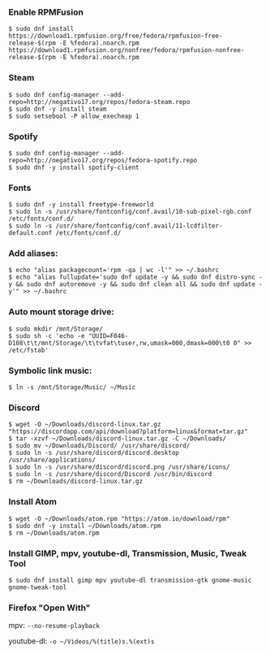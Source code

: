 ### Enable RPMFusion

```
$ sudo dnf install https://download1.rpmfusion.org/free/fedora/rpmfusion-free-release-$(rpm -E %fedora).noarch.rpm https://download1.rpmfusion.org/nonfree/fedora/rpmfusion-nonfree-release-$(rpm -E %fedora).noarch.rpm
```

### Steam

```
$ sudo dnf config-manager --add-repo=http://negativo17.org/repos/fedora-steam.repo
$ sudo dnf -y install steam
$ sudo setsebool -P allow_execheap 1
```

### Spotify

```
$ sudo dnf config-manager --add-repo=http://negativo17.org/repos/fedora-spotify.repo
$ sudo dnf -y install spotify-client
```

### Fonts

```
$ sudo dnf -y install freetype-freeworld
$ sudo ln -s /usr/share/fontconfig/conf.avail/10-sub-pixel-rgb.conf /etc/fonts/conf.d/
$ sudo ln -s /usr/share/fontconfig/conf.avail/11-lcdfilter-default.conf /etc/fonts/conf.d/
```

### Add aliases:

```
$ echo "alias packagecount='rpm -qa | wc -l'" >> ~/.bashrc
$ echo "alias fullupdate='sudo dnf update -y && sudo dnf distro-sync -y && sudo dnf autoremove -y && sudo dnf clean all && sudo dnf update -y'" >> ~/.bashrc
```

### Auto mount storage drive:

```
$ sudo mkdir /mnt/Storage/
$ sudo sh -c 'echo -e "UUID=F046-D108\t\t/mnt/Storage/\t\tvfat\tuser,rw,umask=000,dmask=000\t0 0" >> /etc/fstab'
```

### Symbolic link music:

```
$ ln -s /mnt/Storage/Music/ ~/Music
```

### Discord

```
$ wget -O ~/Downloads/discord-linux.tar.gz "https://discordapp.com/api/download?platform=linux&format=tar.gz"
$ tar -xzvf ~/Downloads/discord-linux.tar.gz -C ~/Downloads/
$ sudo mv ~/Downloads/Discord/ /usr/share/discord/
$ sudo ln -s /usr/share/discord/discord.desktop /usr/share/applications/
$ sudo ln -s /usr/share/discord/discord.png /usr/share/icons/
$ sudo ln -s /usr/share/discord/Discord /usr/bin/discord
$ rm ~/Downloads/discord-linux.tar.gz
```

### Install Atom

```
$ wget -O ~/Downloads/atom.rpm "https://atom.io/download/rpm"
$ sudo dnf -y install ~/Downloads/atom.rpm
$ rm ~/Downloads/atom.rpm
```

### Install GIMP, mpv, youtube-dl, Transmission, Music, Tweak Tool

```
$ sudo dnf install gimp mpv youtube-dl transmission-gtk gnome-music gnome-tweak-tool
```

### Firefox "Open With"
mpv:
`--no-resume-playback`

youtube-dl:
`-o ~/Videos/%(title)s.%(ext)s`
